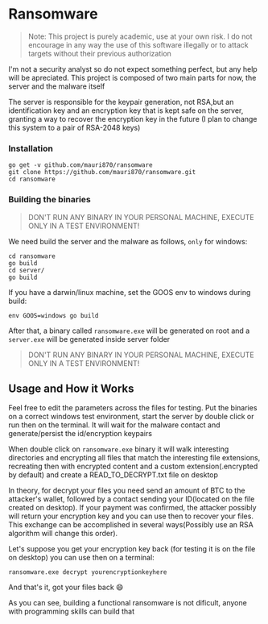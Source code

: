 # Ransomware

> Note: This project is purely academic, use at your own risk. I do not encourage in any way the use of this software illegally or to attack targets without their previous authorization

I'm not a security analyst so do not expect something perfect, but any help will be apreciated. This project is composed of two main parts for now, the server and the malware itself

The server is responsible for the keypair generation, not RSA,but an identification key and an encryption key that is kept safe on the server, granting a way to recover the encryption key in the future (I plan to change this system to a pair of RSA-2048 keys)

### Installation
```
go get -v github.com/mauri870/ransomware
git clone https://github.com/mauri870/ransomware.git
cd ransomware
```

### Building the binaries
> DON'T RUN ANY BINARY IN YOUR PERSONAL MACHINE, EXECUTE ONLY IN A TEST ENVIRONMENT!

We need build the server and the malware as follows, `only` for windows:
```
cd ransomware
go build
cd server/
go build
```
If you have a darwin/linux machine, set the GOOS env to windows during build:
```
env GOOS=windows go build
```
After that, a binary called `ransomware.exe` will be generated on root and a `server.exe` will be generated inside server folder

> DON'T RUN ANY BINARY IN YOUR PERSONAL MACHINE, EXECUTE ONLY IN A TEST ENVIRONMENT!

## Usage and How it Works
Feel free to edit the parameters across the files for testing.
Put the binaries on a correct windows test environment, start the server by double click or run then on the terminal.
It will wait for the malware contact and generate/persist the id/encryption keypairs

When double click on `ransomware.exe` binary it will walk interesting directories and encrypting all files that match the interesting file extensions, recreating then with encrypted content and a custom extension(.encrypted by default) and create a READ_TO_DECRYPT.txt file on desktop

In theory, for decrypt your files you need send an amount of BTC to the attacker's wallet, followed by a contact sending your ID(located on the file created on desktop). If your payment was confirmed, the attacker possibly will return your encryption key and you can use then to recover your files. This exchange can be accomplished in several ways(Possibly use an RSA algorithm will change this order).

Let's suppose you get your encryption key back (for testing it is on the file on desktop) you can use then on a terminal:
```
ransomware.exe decrypt yourencryptionkeyhere
```
And that's it, got your files back :smile:

As you can see, building a functional ransomware is not dificult, anyone with programming skills can build that
